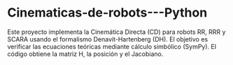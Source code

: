 # Cinematicas-de-robots---Python
Este proyecto implementa la Cinemática Directa (CD) para robots RR, RRR y SCARA usando el formalismo Denavit-Hartenberg (DH). El objetivo es verificar las ecuaciones teóricas mediante cálculo simbólico (SymPy). El código obtiene la matriz H, la posición y el Jacobiano.
